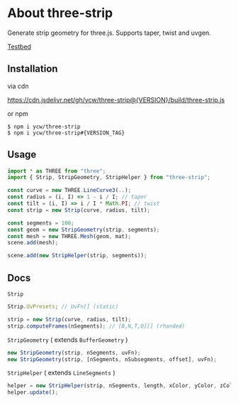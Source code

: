# About three-strip

Generate strip geometry for three.js. Supports taper, twist and uvgen.

[Testbed](//ycw.github.io/three-strip/examples/testbed)

## Installation

via cdn

https://cdn.jsdelivr.net/gh/ycw/three-strip@{VERSION}/build/three-strip.js

or npm

```
$ npm i ycw/three-strip
$ npm i ycw/three-strip#{VERSION_TAG}
```

## Usage

```js
import * as THREE from "three";
import { Strip, StripGeometry, StripHelper } from "three-strip";

const curve = new THREE.LineCurve3(..);
const radius = (i, I) => 1 - i / I; // taper
const tilt = (i, I) => i / I * Math.PI; // twist
const strip = new Strip(curve, radius, tilt);

const segments = 100; 
const geom = new StripGeometry(strip, segments);
const mesh = new THREE.Mesh(geom, mat);
scene.add(mesh);

scene.add(new StripHelper(strip, segments));
```

## Docs

`Strip`

```js
Strip.UvPresets; // UvFn[] (static)

strip = new Strip(curve, radius, tilt);
strip.computeFrames(nSegments); // [B,N,T,O][] (rhanded)
```

`StripGeometry` ( extends `BufferGeometry` )

```js
new StripGeometry(strip, nSegments, uvFn);
new StripGeometry(strip, [nSegments, nSubsegments, offset], uvFn);
```

`StripHelper` ( extends `LineSegments` )

```js
helper = new StripHelper(strip, nSegments, length, xColor, yColor, zColor);
helper.update();
```
